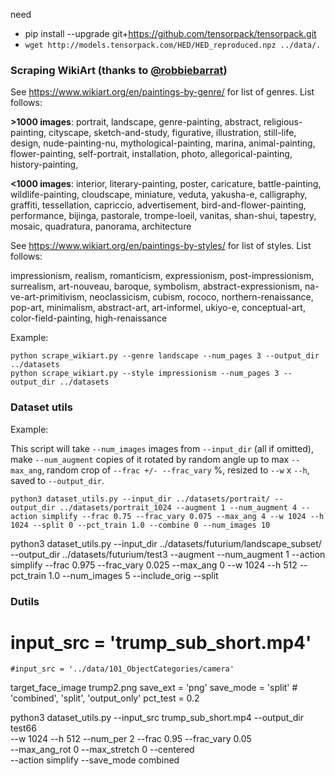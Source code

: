 need
 - pip install --upgrade git+https://github.com/tensorpack/tensorpack.git
 - `wget http://models.tensorpack.com/HED/HED_reproduced.npz ../data/.`

### Scraping WikiArt (thanks to [@robbiebarrat](http://github.com/robbiebarrat/))

See https://www.wikiart.org/en/paintings-by-genre/ for list of genres. List follows:

**>1000 images**: portrait, landscape, genre-painting, abstract, religious-painting, cityscape, sketch-and-study, figurative, illustration, still-life, design, nude-painting-nu, mythological-painting, marina, animal-painting, flower-painting, self-portrait, installation, photo, allegorical-painting, history-painting, 

**<1000 images**: interior, literary-painting, poster, caricature, battle-painting, wildlife-painting, cloudscape, miniature, veduta, yakusha-e, calligraphy, graffiti, tessellation, capriccio, advertisement, bird-and-flower-painting, performance, bijinga, pastorale, trompe-loeil, vanitas, shan-shui, tapestry, mosaic, quadratura, panorama, architecture


See https://www.wikiart.org/en/paintings-by-styles/ for list of styles. List follows:

impressionism, realism, romanticism, expressionism, post-impressionism, surrealism, art-nouveau, baroque, symbolism, abstract-expressionism, na-ve-art-primitivism, neoclassicism, cubism, rococo, northern-renaissance, pop-art, minimalism, abstract-art, art-informel, ukiyo-e, conceptual-art, color-field-painting, high-renaissance

Example:

    python scrape_wikiart.py --genre landscape --num_pages 3 --output_dir ../datasets
    python scrape_wikiart.py --style impressionism --num_pages 3 --output_dir ../datasets
    
    
### Dataset utils

Example:

This script will take `--num_images` images from `--input_dir` (all if omitted), make `--num_augment` copies of it rotated by random angle up to max `--max_ang`, random crop of  `--frac +/- --frac_vary` %, resized to `--w` x `--h`, saved to `--output_dir`.

    python3 dataset_utils.py --input_dir ../datasets/portrait/ --output_dir ../datasets/portrait_1024 --augment 1 --num_augment 4 --action simplify --frac 0.75 --frac_vary 0.075 --max_ang 4 --w 1024 --h 1024 --split 0 --pct_train 1.0 --combine 0 --num_images 10




python3 dataset_utils.py --input_dir ../datasets/futurium/landscape_subset/ --output_dir ../datasets/futurium/test3 --augment --num_augment 1 --action simplify --frac 0.975 --frac_vary 0.025 --max_ang 0 --w 1024 --h 512 --pct_train 1.0 --num_images 5 --include_orig --split




### Dutils

#    input_src = 'trump_sub_short.mp4'
    #input_src = '../data/101_ObjectCategories/camera'

target_face_image trump2.png
save_ext = 'png'
save_mode = 'split' # 'combined', 'split', 'output_only'
    pct_test = 0.2



python3 dataset_utils.py --input_src trump_sub_short.mp4 --output_dir test66 \
    --w 1024 --h 512 --num_per 2 --frac 0.95 --frac_vary 0.05 \
    --max_ang_rot 0 --max_stretch 0 --centered \
    --action simplify --save_mode combined
